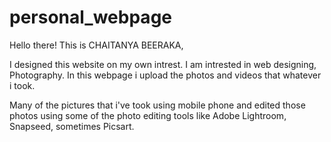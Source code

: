 # personal_webpage
Hello there! This is CHAITANYA BEERAKA, 

I designed this website on my own intrest. I am intrested in web designing, Photography.
In this webpage i upload the photos and videos that whatever i took.

Many of the pictures that i've took using mobile phone and edited those photos using some of the photo editing tools like Adobe Lightroom, Snapseed, sometimes Picsart.
